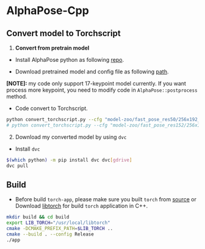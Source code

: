# AlphaPose-Cpp

## Convert model to Torchscript

1. __Convert from pretrain model__

- Install AlphaPose python as following [repo](https://github.com/MVIG-SJTU/AlphaPose/blob/master/docs/INSTALL.md#code-installation).

- Download pretrained model and config file as following [path](https://github.com/MVIG-SJTU/AlphaPose/blob/master/docs/MODEL_ZOO.md).

__[NOTE]:__ my code only support 17-keypoint model currently. If you want process more keypoint, you need to modify code in `AlphaPose::postprocess` method.

- Code convert to Torchscript.

```bash
python convert_torchscript.py --cfg "model-zoo/fast_pose_res50/256x192_res50_lr1e-3_1x.yaml" --pth "model-zoo/fast_pose_res50/fast_res50_256x192.pth"
# python convert_torchscript.py --cfg "model-zoo/fast_pose_res152/256x192_res152_lr1e-3_1x-duc.yaml" --pth "model-zoo/fast_pose_res152/fast_421_res152_256x192.pth"
```

2. Download my converted model by using `dvc`

- Install `dvc`

```bash
$(which python) -m pip install dvc dvc[gdrive]
dvc pull
```

## Build

- Before build `torch-app`, please make sure you built `torch` from [source](https://github.com/pytorch/pytorch#from-source ) or Download [libtorch](https://download.pytorch.org/libtorch/cu111/libtorch-cxx11-abi-shared-with-deps-1.9.0%2Bcu111.zip) for build `torch` application in C++.

```bash
mkdir build && cd build
export LIB_TORCH="/usr/local/libtorch"
cmake -DCMAKE_PREFIX_PATH=$LIB_TORCH ..
cmake --build . --config Release
./app
```